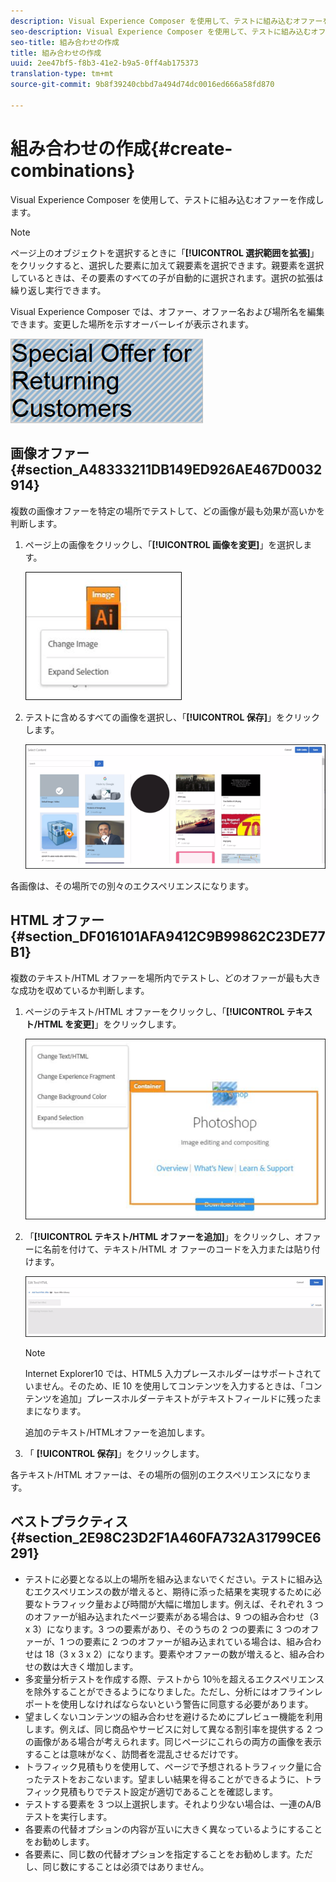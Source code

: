 ```yaml
---
description: Visual Experience Composer を使用して、テストに組み込むオファーを作成します。
seo-description: Visual Experience Composer を使用して、テストに組み込むオファーを作成します。
seo-title: 組み合わせの作成
title: 組み合わせの作成
uuid: 2ee47bf5-f8b3-41e2-b9a5-0ff4ab175373
translation-type: tm+mt
source-git-commit: 9b8f39240cbbd7a494d74dc0016ed666a58fd870

---
```



# 組み合わせの作成{#create-combinations}

Visual Experience Composer を使用して、テストに組み込むオファーを作成します。

>[!NOTE]
>
>ページ上のオブジェクトを選択するときに「**[!UICONTROL 選択範囲を拡張]**」をクリックすると、選択した要素に加えて親要素を選択できます。親要素を選択しているときは、その要素のすべての子が自動的に選択されます。選択の拡張は繰り返し実行できます。

Visual Experience Composer では、オファー、オファー名および場所名を編集できます。変更した場所を示すオーバーレイが表示されます。

![](assets/overlay.png)

## 画像オファー {#section_A48333211DB149ED926AE467D0032914}

複数の画像オファーを特定の場所でテストして、どの画像が最も効果が高いかを判断します。

1. ページ上の画像をクリックし、「**[!UICONTROL 画像を変更]**」を選択します。

   ![](assets/changeimage.png)

1. テストに含めるすべての画像を選択し、「**[!UICONTROL 保存]**」をクリックします。

   ![](assets/addimage.png)

各画像は、その場所での別々のエクスペリエンスになります。

## HTML オファー {#section_DF016101AFA9412C9B99862C23DE77B1}

複数のテキスト/HTML オファーを場所内でテストし、どのオファーが最も大きな成功を収めているか判断します。

1. ページのテキスト/HTML オファーをクリックし、「**[!UICONTROL テキスト/HTML を変更]**」をクリックします。

   ![](assets/changehtml.png)

1. 「**[!UICONTROL テキスト/HTML オファーを追加]**」をクリックし、オファーに名前を付けて、テキスト/HTML オ ファーのコードを入力または貼り付けます。

   ![](assets/editoffers.png)

   >[!NOTE]
   >
   >Internet Explorer10 では、HTML5 入力プレースホルダーはサポートされていません。そのため、IE 10 を使用してコンテンツを入力するときは、「コンテンツを追加」プレースホルダーテキストがテキストフィールドに残ったままになります。

   追加のテキスト/HTMLオファーを追加します。

1. 「 **[!UICONTROL 保存]**」をクリックします。

各テキスト/HTML オファーは、その場所の個別のエクスペリエンスになります。

## ベストプラクティス {#section_2E98C23D2F1A460FA732A31799CE6291}

* テストに必要となる以上の場所を組み込まないでください。テストに組み込むエクスペリエンスの数が増えると、期待に添った結果を実現するために必要なトラフィック量および時間が大幅に増加します。例えば、それぞれ 3 つのオファーが組み込まれたページ要素がある場合は、9 つの組み合わせ（3 x 3）になります。3 つの要素があり、そのうちの 2 つの要素に 3 つのオファーが、1 つの要素に 2 つのオファーが組み込まれている場合は、組み合わせは 18（3 x 3 x 2）になります。要素やオファーの数が増えると、組み合わせの数は大きく増加します。
* 多変量分析テストを作成する際、テストから 10％を超えるエクスペリエンスを除外することができるようになりました。ただし、分析にはオフラインレポートを使用しなければならないという警告に同意する必要があります。
* 望ましくないコンテンツの組み合わせを避けるためにプレビュー機能を利用します。例えば、同じ商品やサービスに対して異なる割引率を提供する 2 つの画像がある場合が考えられます。同じページにこれらの両方の画像を表示することは意味がなく、訪問者を混乱させるだけです。
* トラフィック見積もりを使用して、ページで予想されるトラフィック量に合ったテストをおこないます。望ましい結果を得ることができるように、トラフィック見積もりでテスト設定が適切であることを確認します。
* テストする要素を 3 つ以上選択します。それより少ない場合は、一連のA/B テストを実行します。
* 各要素の代替オプションの内容が互いに大きく異なっているようにすることをお勧めします。
* 各要素に、同じ数の代替オプションを指定することをお勧めします。ただし、同じ数にすることは必須ではありません。

